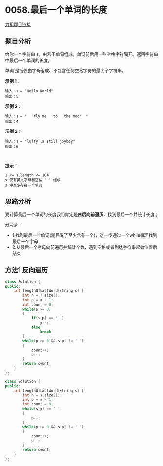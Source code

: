 # 0058.最后一个单词的长度    

[力扣题目链接](https://leetcode-cn.com/problems/length-of-last-word/)  


## 题目分析  

给你一个字符串 s，由若干单词组成，单词前后用一些空格字符隔开。返回字符串中最后一个单词的长度。  

单词 是指仅由字母组成、不包含任何空格字符的最大子字符串。  


**示例 1：**  

    输入：s = "Hello World"
    输出：5

**示例 2：**  

    输入：s = "   fly me   to   the moon  "
    输出：4

**示例 3：**   

    输入：s = "luffy is still joyboy"
    输出：6
 

**提示：**  

    1 <= s.length <= 104
    s 仅有英文字母和空格 ' ' 组成
    s 中至少存在一个单词


## 思路分析  

要计算最后一个单词的长度我们肯定是**由后向前遍历**，找到最后一个并统计长度；  

分两步：  
* 1.找到最后一个单词(题目说了至少含有一个)，这一步通过一个while循环找到最后一个字母  
* 2.从最后一个字母向前遍历并统计个数，遇到空格或者到达字符串起始位置后结束  



## 方法1 反向遍历  

```cpp
class Solution {
public:
    int lengthOfLastWord(string s) {
        int n = s.size();
        int p = n - 1;
        int count = 0;
        while(p >= 0)
        {
            if(s[p] == ' ')
                p--;
            else
                break;
        }
        while(p >= 0 && s[p] != ' ')
        {
            count++;
            p--;
        }
        return count;
    }
};
```


```cpp
class Solution {
public:
    int lengthOfLastWord(string s) {
        int n = s.size();
        int p = n - 1;
        int count = 0;
        while(s[p] == ' ')
        {
            p--;
        }
        while(p >= 0 && s[p] != ' ')
        {
            count++;
            p--;
        }
        return count;
    }
};
```





